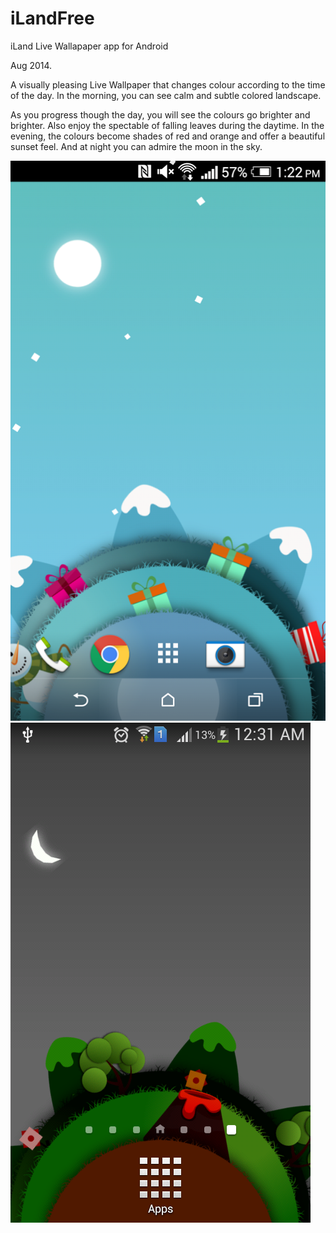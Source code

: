 # iLandFree
iLand Live Wallapaper app for Android

Aug 2014.

A visually pleasing Live Wallpaper that changes colour according to the time of the day.
In the morning, you can see calm and subtle colored landscape.

As you progress though the day, you will see the colours go brighter and brighter. Also enjoy the spectable of falling leaves during the daytime.
In the evening, the colours become shades of red and orange and offer a beautiful sunset feel.
And at night you can admire the moon in the sky.

![Screen 1](screen1.PNG) <!-- .element height="50%" width="50%" -->
![Screen 2](screen2.PNG) <!-- .element height="50%" width="50%" -->
